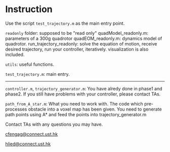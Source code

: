 # Instruction

Use the script `test_trajectory.m` as the main entry point.

`readonly` folder: supposed to be "read only"
quadModel_readonly.m: parameters of a 300g quadrotor
quadEOM_readonly.m: dynamics model of quadrotor.
run_trajectory_readonly: solve the equation of motion, receive desired trajectory, run your controller, iteratively. visualization is also included.

`utils`: useful functions.

`test_trajectory.m`: main entry.

______________________________________________________________________

`controller.m`, `trajectory_generator.m`: You have alredy done in phase1 and phase2. If you still have problems with your controller, please contact TAs.

`path_from_A_star.m`: What you need to work with. The code which pre-processes obstacle into a voxel map has been given. You need to generate path points using A\* and feed the points into trajectory_generator.m

Contact TAs with any questions you may have.

<cfengag@connect.ust.hk>

<hlied@connect.ust.hk>
